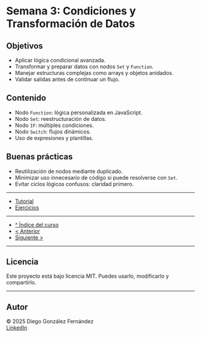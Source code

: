 # Semana 3: Condiciones y Transformación de Datos

## Objetivos

- Aplicar lógica condicional avanzada.
- Transformar y preparar datos con nodos `Set` y `Function`.
- Manejar estructuras complejas como arrays y objetos anidados.
- Validar salidas antes de continuar un flujo.

## Contenido

- Nodo `Function`: lógica personalizada en JavaScript.
- Nodo `Set`: reestructuración de datos.
- Nodo `IF`: múltiples condiciones.
- Nodo `Switch`: flujos dinámicos.
- Uso de expresiones y plantillas.

## Buenas prácticas

- Reutilización de nodos mediante duplicado.
- Minimizar uso innecesario de código si puede resolverse con `Set`.
- Evitar ciclos lógicos confusos: claridad primero.

---

- [Tutorial](./tutorial.md)
- [Ejercicios](./ejercicios.md)

---

- [^ Índice del curso](../readme.md)
- [< Anterior](../semana02/readme.md)
- [Siguiente >](../semana04/readme.md)

---

## Licencia

Este proyecto está bajo licencia MIT. Puedes usarlo, modificarlo y compartirlo.

---

## Autor

© 2025 Diego González Fernández  
[LinkedIn](https://www.linkedin.com/in/diego-gonzalez-fernandez)
